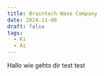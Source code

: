 ```yaml
---
title: Braintech Wave Company
date: 2024-11-06
draft: false
tags:
  - Ki
  - Ai
---
```


Hallo wie gehts dir test test 